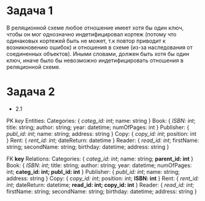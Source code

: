 # Задача 1

В реляционной схеме любое отношение имеет хотя бы один ключ, чтобы он мог однозначно индетифицировал кортеж (потому что одинаковых кортежей быть не может, т.к повтор приводит к возникновению ошибок) и отношения в схеме (из-за наследования от соединенных объектов). Иными словами, должен быть хотя бы один ключ, иначе было бы невозможно индетифицировать отношения в реляционной схеме.

# Задача 2

* 2.1

PK *key*
Entities:
Categories: { *categ_id: int*; name: string }
Book: { *ISBN: int*; title: string; author: string; year: datetime; numOfPages: int }
Publisher: { *publ_id: int*; name: string; address: string }
Copy: { *copy_id: int*; position: int }
Rent: { *rent_id: int*; dateReturn: datetime }
Reader: { *read_id: int*; firstName: string; secondName: string; birthday: datetime; address: string }

FK **key**
Relations:
Categories: { *categ_id: int*; name: string; **parent_id: int** }
Book: { *ISBN: int*; title: string; author: string; year: datetime; numOfPages: int; **categ_id: int; publ_id: int** }
Publisher: { *publ_id: int*; name: string; address: string }
Copy: { *copy_id: int*; position: int; **ISBN: int** }
Rent: { *rent_id: int*; dateReturn: datetime; **read_id: int; copy_id: int** }
Reader: { *read_id: int*; firstName: string; secondName: string; birthday: datetime; address: string }

